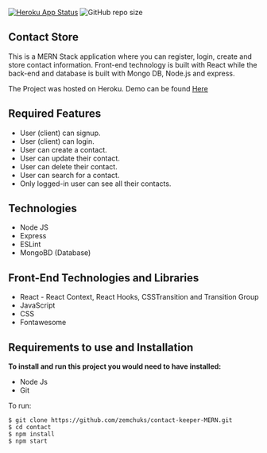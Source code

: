 [![Heroku App Status](http://heroku-shields.herokuapp.com/gentle-waters-77639)](https://gentle-waters-77639.herokuapp.com)
 ![GitHub repo size](https://img.shields.io/github/repo-size/zemchuks/contact-keeper-MERN) 
## Contact Store

This is a MERN Stack application where you can register, login, create and store contact information. Front-end technology is built with React while the back-end and database is built with Mongo DB, Node.js and express.

The Project was hosted on Heroku. 
Demo can be found [Here](https://gentle-waters-77639.herokuapp.com/landing)



## Required Features

- User (client) can signup.
- User (client) can login.
- User can create a contact.
- User can update their contact.
- User can delete their contact.
- User can search for a contact.
- Only logged-in user can see all their contacts.

## Technologies

- Node JS
- Express
- ESLint
- MongoBD (Database)

## Front-End Technologies and Libraries
- React - React Context, React Hooks, CSSTransition and Transition Group
- JavaScript
- CSS
- Fontawesome

## Requirements to use and Installation
**To install and run this project you would need to have installed:**
- Node Js
- Git

To run:
```
$ git clone https://github.com/zemchuks/contact-keeper-MERN.git
$ cd contact
$ npm install
$ npm start